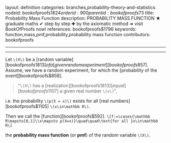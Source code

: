 layout: definition
categories: branches,probability-theory-and-statistics
nodeid: bookofproofs$1824
orderid: 900
parentid: bookofproofs$73
title: Probability Mass Function
description: PROBABILITY MASS FUNCTION &#9733; graduate maths &#10004; step by step &#10010; by the axiomatic method &#10140; visit BookOfProofs now!
references: bookofproofs$1796
keywords: function,mass,pmf,probability,probability mass function
contributors: bookofproofs

---


---

Let `\(X\)` be a [random variable][bookofproofs$1813] of a [given random experiment][bookofproofs$857]. Assume, we have a random experiment, for which the [probability of the event][bookofproofs$858].
> "`\(X\)` has a [realization][bookofproofs$1813] [equal][bookofproofs$1107] a given real number `\(x\)`", 

i.e. the probability `\(p(X = x)\)` exists for all [real numbers][bookofproofs$1105] `\(x\in\mathbb R\)`. 

Then we call the [function][bookofproofs$592].
`\[f:=\cases{\mathbb R\mapsto[0,1]\\x\mapsto p(X=x)}\quad\quad\text{for all }x\in\mathbb R\]`

the **probability mass function** (or  **pmf**) of the random variable `\(X\)`.

